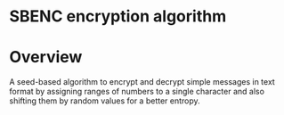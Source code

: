 # SBENC encryption algorithm
# Overview
A seed-based algorithm to encrypt and decrypt simple messages in text format by assigning ranges of numbers to a single character and also shifting them by random values for a better entropy.

